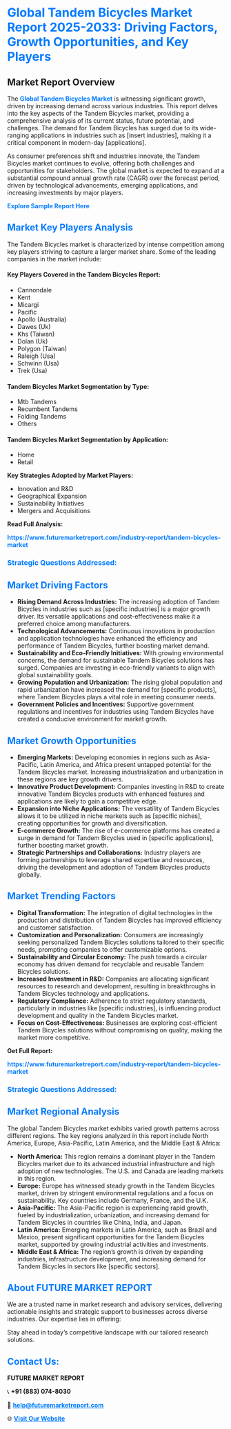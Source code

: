 <h1 style="color: #007BFF;">Global Tandem Bicycles Market Report 2025-2033: Driving Factors, Growth Opportunities, and Key Players</h1>

<section id="overview">
<h2>Market Report Overview</h2>
<p>The <a href="https://www.futuremarketreport.com/industry-report/tandem-bicycles-market" style="color: #007BFF; text-decoration: none;"><strong>Global Tandem Bicycles Market</strong></a> is witnessing significant growth, driven by increasing demand across various industries. This report delves into the key aspects of the Tandem Bicycles market, providing a comprehensive analysis of its current status, future potential, and challenges. The demand for Tandem Bicycles has surged due to its wide-ranging applications in industries such as [insert industries], making it a critical component in modern-day [applications].</p>
<p>As consumer preferences shift and industries innovate, the Tandem Bicycles market continues to evolve, offering both challenges and opportunities for stakeholders. The global market is expected to expand at a substantial compound annual growth rate (CAGR) over the forecast period, driven by technological advancements, emerging applications, and increasing investments by major players.</p>
</section>

<section id="overview">
<p><a href="https://www.futuremarketreport.com/request-sample/reportId=83405" style="color: #007BFF; text-decoration: none;"><strong>Explore Sample Report Here</strong></a></p>
</section>

<section id="key-players">
<h2 style="color: #007BFF;">Market Key Players Analysis</h2>
<p>The Tandem Bicycles market is characterized by intense competition among key players striving to capture a larger market share. Some of the leading companies in the market include:</p>
<h4>Key Players Covered in the Tandem Bicycles Report:</h4>
<ul><li>Cannondale</li><li>Kent</li><li>Micargi</li><li>Pacific</li><li>Apollo (Australia)</li><li>Dawes (Uk)</li><li>Khs (Taiwan)</li><li>Dolan (Uk)</li><li>Polygon (Taiwan)</li><li>Raleigh (Usa)</li><li>Schwinn (Usa)</li><li>Trek (Usa)</li></ul>
<h4>Tandem Bicycles Market Segmentation by Type:</h4>
<ul><li>Mtb Tandems</li><li>Recumbent Tandems</li><li>Folding Tandems</li><li>Others</li></ul>

<h4>Tandem Bicycles Market Segmentation by Application:</h4>
<ul><li>Home</li><li>Retail</li></ul>
<p><strong>Key Strategies Adopted by Market Players:</strong></p>
<ul>
<li>Innovation and R&D</li>
<li>Geographical Expansion</li>
<li>Sustainability Initiatives</li>
<li>Mergers and Acquisitions</li>
</ul>
</section>

<section>
<p><strong>Read Full Analysis: </strong></p><a href="https://www.futuremarketreport.com/industry-report/tandem-bicycles-market" style="color: #007BFF; text-decoration: none;"><strong>https://www.futuremarketreport.com/industry-report/tandem-bicycles-market</strong></a>
<h3 style="color: #007BFF;">Strategic Questions Addressed:</h3>
</section>

<section id="driving-factors">
<h2 style="color: #007BFF;">Market Driving Factors</h2>
<ul>
<li><strong>Rising Demand Across Industries:</strong> The increasing adoption of Tandem Bicycles in industries such as [specific industries] is a major growth driver. Its versatile applications and cost-effectiveness make it a preferred choice among manufacturers.</li>
<li><strong>Technological Advancements:</strong> Continuous innovations in production and application technologies have enhanced the efficiency and performance of Tandem Bicycles, further boosting market demand.</li>
<li><strong>Sustainability and Eco-Friendly Initiatives:</strong> With growing environmental concerns, the demand for sustainable Tandem Bicycles solutions has surged. Companies are investing in eco-friendly variants to align with global sustainability goals.</li>
<li><strong>Growing Population and Urbanization:</strong> The rising global population and rapid urbanization have increased the demand for [specific products], where Tandem Bicycles plays a vital role in meeting consumer needs.</li>
<li><strong>Government Policies and Incentives:</strong> Supportive government regulations and incentives for industries using Tandem Bicycles have created a conducive environment for market growth.</li>
</ul>
</section>

<section id="growth-opportunities">
<h2 style="color: #007BFF;">Market Growth Opportunities</h2>
<ul>
<li><strong>Emerging Markets:</strong> Developing economies in regions such as Asia-Pacific, Latin America, and Africa present untapped potential for the Tandem Bicycles market. Increasing industrialization and urbanization in these regions are key growth drivers.</li>
<li><strong>Innovative Product Development:</strong> Companies investing in R&D to create innovative Tandem Bicycles products with enhanced features and applications are likely to gain a competitive edge.</li>
<li><strong>Expansion into Niche Applications:</strong> The versatility of Tandem Bicycles allows it to be utilized in niche markets such as [specific niches], creating opportunities for growth and diversification.</li>
<li><strong>E-commerce Growth:</strong> The rise of e-commerce platforms has created a surge in demand for Tandem Bicycles used in [specific applications], further boosting market growth.</li>
<li><strong>Strategic Partnerships and Collaborations:</strong> Industry players are forming partnerships to leverage shared expertise and resources, driving the development and adoption of Tandem Bicycles products globally.</li>
</ul>
</section>

<section id="trending-factors">
<h2 style="color: #007BFF;">Market Trending Factors</h2>
<ul>
<li><strong>Digital Transformation:</strong> The integration of digital technologies in the production and distribution of Tandem Bicycles has improved efficiency and customer satisfaction.</li>
<li><strong>Customization and Personalization:</strong> Consumers are increasingly seeking personalized Tandem Bicycles solutions tailored to their specific needs, prompting companies to offer customizable options.</li>
<li><strong>Sustainability and Circular Economy:</strong> The push towards a circular economy has driven demand for recyclable and reusable Tandem Bicycles solutions.</li>
<li><strong>Increased Investment in R&D:</strong> Companies are allocating significant resources to research and development, resulting in breakthroughs in Tandem Bicycles technology and applications.</li>
<li><strong>Regulatory Compliance:</strong> Adherence to strict regulatory standards, particularly in industries like [specific industries], is influencing product development and quality in the Tandem Bicycles market.</li>
<li><strong>Focus on Cost-Effectiveness:</strong> Businesses are exploring cost-efficient Tandem Bicycles solutions without compromising on quality, making the market more competitive.</li>
</ul>
</section>

<section>
<p><strong>Get Full Report: </strong></p><a href="https://www.futuremarketreport.com/industry-report/tandem-bicycles-market" style="color: #007BFF; text-decoration: none;"><strong>https://www.futuremarketreport.com/industry-report/tandem-bicycles-market</strong></a>
<h3 style="color: #007BFF;">Strategic Questions Addressed:</h3>
</section>


<section id="regional-analysis">
<h2 style="color: #007BFF;">Market Regional Analysis</h2>
<p>The global Tandem Bicycles market exhibits varied growth patterns across different regions. The key regions analyzed in this report include North America, Europe, Asia-Pacific, Latin America, and the Middle East & Africa:</p>
<ul>
<li><strong>North America:</strong> This region remains a dominant player in the Tandem Bicycles market due to its advanced industrial infrastructure and high adoption of new technologies. The U.S. and Canada are leading markets in this region.</li>
<li><strong>Europe:</strong> Europe has witnessed steady growth in the Tandem Bicycles market, driven by stringent environmental regulations and a focus on sustainability. Key countries include Germany, France, and the U.K.</li>
<li><strong>Asia-Pacific:</strong> The Asia-Pacific region is experiencing rapid growth, fueled by industrialization, urbanization, and increasing demand for Tandem Bicycles in countries like China, India, and Japan.</li>
<li><strong>Latin America:</strong> Emerging markets in Latin America, such as Brazil and Mexico, present significant opportunities for the Tandem Bicycles market, supported by growing industrial activities and investments.</li>
<li><strong>Middle East & Africa:</strong> The region’s growth is driven by expanding industries, infrastructure development, and increasing demand for Tandem Bicycles in sectors like [specific sectors].</li>
</ul>
</section>

<footer>
<h2 style="color: #007BFF;">About FUTURE MARKET REPORT</h2>
<p>We are a trusted name in market research and advisory services, delivering actionable insights and strategic support to businesses across diverse industries. Our expertise lies in offering:</p>

<p>Stay ahead in today’s competitive landscape with our tailored research solutions.</p>

<h2 style="color: #007BFF;">Contact Us:</h2>
<p><strong>FUTURE MARKET REPORT</strong></p>
<p>📞 <strong>+91 (883) 074-8030</strong></p>
<p>📧 <strong><a href="mailto:help@futuremarketreport.com" style="color: #007BFF;">help@futuremarketreport.com</a></strong></p>
<p>🌐 <strong><a href="https://www.futuremarketreport.com/" style="color: #007BFF;">Visit Our Website</a></strong></p>
</footer>
